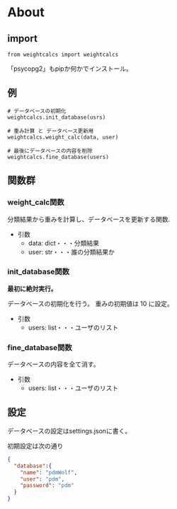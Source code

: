 # About

## import

```python=
from weightcalcs import weightcalcs
```

「psycopg2」もpipか何かでインストール。

## 例

```python=
# データベースの初期化
weightcalcs.init_database(usrs)

# 重み計算 と データベース更新用
weightcalcs.weight_calc(data, user)

# 最後にデータベースの内容を削除
weightcalcs.fine_database(users)
```

## 関数群

### weight_calc関数

分類結果から重みを計算し、データベースを更新する関数.

* 引数
  * data: dict・・・分類結果
  * user: str・・・誰の分類結果か

### init_database関数

**最初に絶対実行。**

データベースの初期化を行う。
重みの初期値は 10 に設定。

* 引数
  * users: list・・・ユーザのリスト

### fine_database関数

データベースの内容を全て消す。

* 引数
  * users: list・・・ユーザのリスト

## 設定

データベースの設定はsettings.jsonに書く。

初期設定は次の通り

```json
{
  "database":{
    "name": "pdmWolf",
    "user": "pdm",
    "password": "pdm"
  }
}
```
